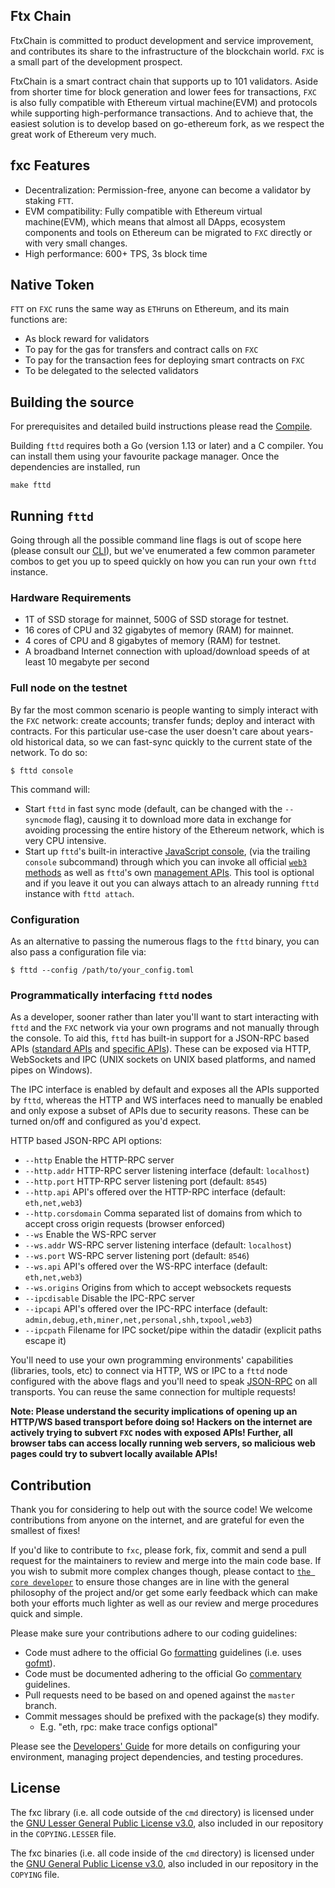 ## Ftx Chain
FtxChain is committed to product development and service improvement, and contributes its share to the infrastructure of the blockchain world. `FXC` is a small part of the development prospect.

FtxChain is a smart contract chain that supports up to 101 validators. Aside from shorter time for block generation and lower fees for transactions, `FXC` is also fully compatible with Ethereum virtual machine(EVM) and protocols while supporting high-performance transactions. And to achieve that, the easiest solution is to develop based on go-ethereum fork, as we respect the great work of Ethereum very much.

## fxc Features

* Decentralization: Permission-free, anyone can become a validator by staking `FTT`.
* EVM compatibility: Fully compatible with Ethereum virtual machine(EVM), which means that almost all DApps, ecosystem components and tools on Ethereum can be migrated to `FXC` directly or with very small changes.
* High performance: 600+ TPS, 3s block time

## Native Token

`FTT` on `FXC` runs the same way as `ETH`runs on Ethereum, and its main functions are:

* As block reward for validators
* To pay for the gas for transfers and contract calls on `FXC` 
* To pay for the transaction fees for deploying smart contracts on `FXC`
* To be delegated to the selected validators

## Building the source

For prerequisites and detailed build instructions please read the [Compile](https://docs.ftxchain.io/#/en-us/node_compile).

Building `fttd` requires both a Go (version 1.13 or later) and a C compiler. You can install
them using your favourite package manager. Once the dependencies are installed, run

```shell
make fttd
```

## Running `fttd`

Going through all the possible command line flags is out of scope here (please consult our
[CLI](https://github.com/ethereum/go-ethereum/wiki/Command-Line-Options)),
but we've enumerated a few common parameter combos to get you up to speed quickly
on how you can run your own `fttd` instance.

### Hardware Requirements

* 1T of SSD storage for mainnet, 500G of SSD storage for testnet.
* 16 cores of CPU and 32 gigabytes of memory (RAM) for mainnet.
* 4 cores of CPU and 8 gigabytes of memory (RAM) for testnet.
* A broadband Internet connection with upload/download speeds of at least 10 megabyte per second

### Full node on the testnet

By far the most common scenario is people wanting to simply interact with the `FXC`
network: create accounts; transfer funds; deploy and interact with contracts. For this
particular use-case the user doesn't care about years-old historical data, so we can
fast-sync quickly to the current state of the network. To do so:

```shell
$ fttd console
```

This command will:
 * Start `fttd` in fast sync mode (default, can be changed with the `--syncmode` flag),
   causing it to download more data in exchange for avoiding processing the entire history
   of the Ethereum network, which is very CPU intensive.
 * Start up `fttd`'s built-in interactive [JavaScript console](https://github.com/ethereum/go-ethereum/wiki/JavaScript-Console),
   (via the trailing `console` subcommand) through which you can invoke all official [`web3` methods](https://github.com/ethereum/wiki/wiki/JavaScript-API)
   as well as `fttd`'s own [management APIs](https://github.com/ethereum/go-ethereum/wiki/Management-APIs).
   This tool is optional and if you leave it out you can always attach to an already running
   `fttd` instance with `fttd attach`.


### Configuration

As an alternative to passing the numerous flags to the `fttd` binary, you can also pass a
configuration file via:

```shell
$ fttd --config /path/to/your_config.toml
```

### Programmatically interfacing `fttd` nodes

As a developer, sooner rather than later you'll want to start interacting with `fttd` and the
`FXC` network via your own programs and not manually through the console. To aid
this, `fttd` has built-in support for a JSON-RPC based APIs ([standard APIs](https://github.com/ethereum/wiki/wiki/JSON-RPC)
and [specific APIs](https://github.com/ethereum/go-ethereum/wiki/Management-APIs)).
These can be exposed via HTTP, WebSockets and IPC (UNIX sockets on UNIX based
platforms, and named pipes on Windows).

The IPC interface is enabled by default and exposes all the APIs supported by `fttd`,
whereas the HTTP and WS interfaces need to manually be enabled and only expose a
subset of APIs due to security reasons. These can be turned on/off and configured as
you'd expect.

HTTP based JSON-RPC API options:

  * `--http` Enable the HTTP-RPC server
  * `--http.addr` HTTP-RPC server listening interface (default: `localhost`)
  * `--http.port` HTTP-RPC server listening port (default: `8545`)
  * `--http.api` API's offered over the HTTP-RPC interface (default: `eth,net,web3`)
  * `--http.corsdomain` Comma separated list of domains from which to accept cross origin requests (browser enforced)
  * `--ws` Enable the WS-RPC server
  * `--ws.addr` WS-RPC server listening interface (default: `localhost`)
  * `--ws.port` WS-RPC server listening port (default: `8546`)
  * `--ws.api` API's offered over the WS-RPC interface (default: `eth,net,web3`)
  * `--ws.origins` Origins from which to accept websockets requests
  * `--ipcdisable` Disable the IPC-RPC server
  * `--ipcapi` API's offered over the IPC-RPC interface (default: `admin,debug,eth,miner,net,personal,shh,txpool,web3`)
  * `--ipcpath` Filename for IPC socket/pipe within the datadir (explicit paths escape it)

You'll need to use your own programming environments' capabilities (libraries, tools, etc) to
connect via HTTP, WS or IPC to a `fttd` node configured with the above flags and you'll
need to speak [JSON-RPC](https://www.jsonrpc.org/specification) on all transports. You
can reuse the same connection for multiple requests!

**Note: Please understand the security implications of opening up an HTTP/WS based
transport before doing so! Hackers on the internet are actively trying to subvert
`FXC` nodes with exposed APIs! Further, all browser tabs can access locally
running web servers, so malicious web pages could try to subvert locally available
APIs!**

## Contribution

Thank you for considering to help out with the source code! We welcome contributions
from anyone on the internet, and are grateful for even the smallest of fixes!

If you'd like to contribute to `fxc`, please fork, fix, commit and send a pull request
for the maintainers to review and merge into the main code base. If you wish to submit
more complex changes though, please contact to [`the core developer`](https://discord.gg/5uBGRW9qSp)
to ensure those changes are in line with the general philosophy of the project and/or get
some early feedback which can make both your efforts much lighter as well as our review
and merge procedures quick and simple.

Please make sure your contributions adhere to our coding guidelines:

 * Code must adhere to the official Go [formatting](https://golang.org/doc/effective_go.html#formatting)
   guidelines (i.e. uses [gofmt](https://golang.org/cmd/gofmt/)).
 * Code must be documented adhering to the official Go [commentary](https://golang.org/doc/effective_go.html#commentary)
   guidelines.
 * Pull requests need to be based on and opened against the `master` branch.
 * Commit messages should be prefixed with the package(s) they modify.
   * E.g. "eth, rpc: make trace configs optional"

Please see the [Developers' Guide](https://github.com/ethereum/go-ethereum/wiki/Developers'-Guide)
for more details on configuring your environment, managing project dependencies, and
testing procedures.

## License

The fxc library (i.e. all code outside of the `cmd` directory) is licensed under the
[GNU Lesser General Public License v3.0](https://www.gnu.org/licenses/lgpl-3.0.en.html),
also included in our repository in the `COPYING.LESSER` file.

The fxc binaries (i.e. all code inside of the `cmd` directory) is licensed under the
[GNU General Public License v3.0](https://www.gnu.org/licenses/gpl-3.0.en.html), also
included in our repository in the `COPYING` file.
